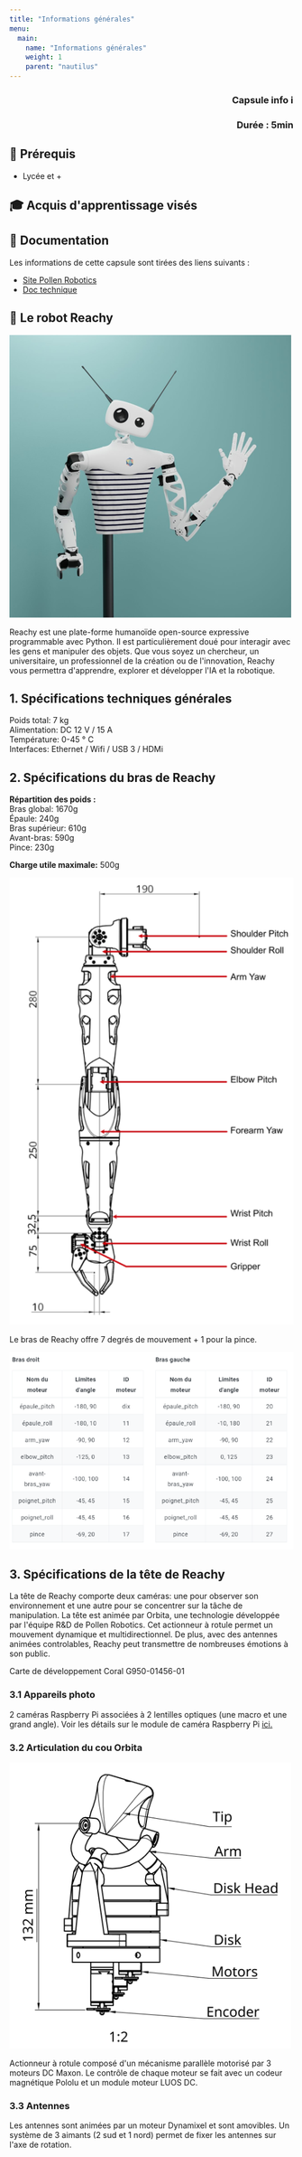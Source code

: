 ```yaml
---
title: "Informations générales"
menu:
  main:
    name: "Informations générales"
    weight: 1
    parent: "nautilus"
---
```


### **<p style="text-align: right;">Capsule info ℹ️</p>** 
### <p style="text-align: right;">Durée : 5min</p>

## 🎒 Prérequis

- Lycée et +

## 🎓 Acquis d'apprentissage visés 

## 📗 Documentation

Les informations de cette capsule sont tirées des liens suivants :
* [Site Pollen Robotics](https://www.pollen-robotics.com/reachy/)  
* [Doc technique](https://pollen-robotics.github.io/reachy-2019-docs/docs/technical-specifications/)  

## 🤖 Le robot Reachy 

![reachy](img/reachy_hello.png)

Reachy est une plate-forme humanoïde open-source expressive programmable avec Python. Il est particulièrement doué pour interagir avec les gens et manipuler des objets.
Que vous soyez un chercheur, un universitaire, un professionnel de la création ou de l'innovation, Reachy vous permettra d'apprendre, explorer et développer l'IA et la robotique.

## 1. Spécifications techniques générales

Poids total: 7 kg  
Alimentation: DC 12 V / 15 A  
Température: 0-45 ° C  
Interfaces: Ethernet / Wifi / USB 3 / HDMi  

## 2. Spécifications du bras de Reachy
**Répartition des poids :**  
Bras global: 1670g  
Épaule: 240g  
Bras supérieur: 610g  
Avant-bras: 590g  
Pince: 230g  

**Charge utile maximale:** 500g

![bras](img/bras.PNG)

Le bras de Reachy offre 7 degrés de mouvement + 1 pour la pince. 

![angles](img/angleBras.PNG)

## 3. Spécifications de la tête de Reachy 

La tête de Reachy comporte deux caméras: une pour observer son environnement et une autre pour se concentrer sur la tâche de manipulation. La tête est animée par Orbita, une technologie développée par l'équipe R&D de Pollen Robotics. Cet actionneur à rotule permet un mouvement dynamique et multidirectionnel. De plus, avec des antennes animées controlables, Reachy peut transmettre de nombreuses émotions à son public.

Carte de développement Coral G950-01456-01

### 3.1 Appareils photo
2 caméras Raspberry Pi associées à 2 lentilles optiques (une macro et une grand angle). Voir les détails sur le module de caméra Raspberry Pi [ici.](https://www.raspberrypi.org/documentation/hardware/camera/)

### 3.2 Articulation du cou Orbita

![orbita](img/orbita-schema.png)  

Actionneur à rotule composé d'un mécanisme parallèle motorisé par 3 moteurs DC Maxon. Le contrôle de chaque moteur se fait avec un codeur magnétique Pololu et un module moteur LUOS DC.

### 3.3 Antennes
Les antennes sont animées par un moteur Dynamixel et sont amovibles. Un système de 3 aimants (2 sud et 1 nord) permet de fixer les antennes sur l'axe de rotation.
